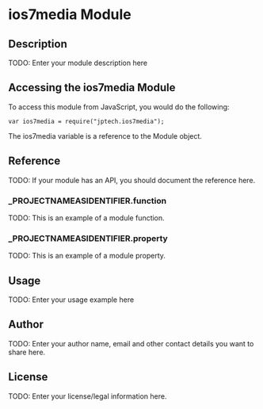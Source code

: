 # ios7media Module

## Description

TODO: Enter your module description here

## Accessing the ios7media Module

To access this module from JavaScript, you would do the following:

	var ios7media = require("jptech.ios7media");

The ios7media variable is a reference to the Module object.	

## Reference

TODO: If your module has an API, you should document
the reference here.

### ___PROJECTNAMEASIDENTIFIER__.function

TODO: This is an example of a module function.

### ___PROJECTNAMEASIDENTIFIER__.property

TODO: This is an example of a module property.

## Usage

TODO: Enter your usage example here

## Author

TODO: Enter your author name, email and other contact
details you want to share here. 

## License

TODO: Enter your license/legal information here.
